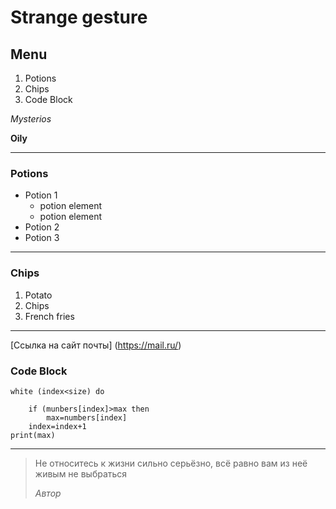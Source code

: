 # Strange gesture

## Menu

1. Potions
6. Chips
2. Code Block

*Mysterios* 

**Oily**

---
### Potions
* Potion 1
    * potion element
    * potion element
* Potion 2
* Potion 3

---
### Chips
1. Potato
2. Chips
3. French fries

---
[Ссылка на сайт почты] (https://mail.ru/)

### Code Block

```
white (index<size) do
      
    if (munbers[index]>max then
        max=numbers[index]
    index=index+1
print(max)
```

---
>Не относитесь к жизни сильно серьёзно, всё равно вам из неё живым не выбраться
>
>*Автор*
